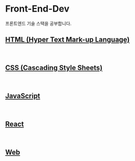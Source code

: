 # Front-End-Dev

프론트엔드 기술 스택을 공부합니다.

## [HTML (Hyper Text Mark-up Language)](https://github.com/jungks9351/Front-End-Dev/tree/main/HTML)

<br>

## [CSS (Cascading Style Sheets)](https://github.com/jungks9351/Front-End-Dev/tree/main/CSS)

<br>

## [JavaScript](https://github.com/jungks9351/Front-End-Dev/tree/main/JavaScript)

<br>

## [React](https://github.com/jungks9351/Front-End-Dev/tree/main/React)

<br>

## [Web](https://github.com/jungks9351/Front-End-Dev/tree/main/Web)
